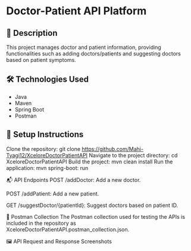 # Doctor-Patient API Platform

## 📄 Description
This project manages doctor and patient information, providing functionalities such as adding doctors/patients and suggesting doctors based on patient symptoms.

## 🛠️ Technologies Used
- Java
- Maven
- Spring Boot
- Postman

## 🚀 Setup Instructions
Clone the repository:
git clone https://github.com/Mahi-Tyagi12/XceloreDoctorPatientAPI
Navigate to the project directory:
cd XceloreDoctorPatientAPI
Build the project:
mvn clean install
Run the application:
mvn spring-boot: run

📬 API Endpoints
POST /addDoctor: Add a new doctor.

POST /addPatient: Add a new patient.

GET /suggestDoctor/{patientId}: Suggest doctors based on patient ID.

📂 Postman Collection
The Postman collection used for testing the APIs is included in the repository as XceloreDoctorPatientAPI.postman_collection.json.

🖼️ API Request and Response Screenshots
